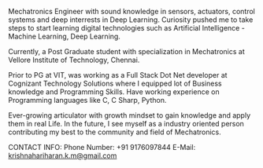 Mechatronics Engineer with sound knowledge in sensors, actuators, control systems and deep interrests in Deep Learning. Curiosity pushed me to take steps to start learning digital technologies such as Artificial Intelligence - Machine Learning, Deep Learning. 

Currently, a Post Graduate student with specialization in Mechatronics at Vellore Institute of Technology, Chennai.

Prior to PG at VIT, was working as a Full Stack Dot Net developer at Cognizant Technology Solutions where I equipped lot of Business knowledge and Programming Skills. Have working experience on Programming languages like C, C Sharp, Python.

Ever-growing articulator with growth mindset to gain knowledge and apply them in real Life. In the future, I see myself as a industry oriented person contributing my best to the community and field of Mechatronics.

CONTACT INFO:
Phone Number: +91 9176097844
E-Mail: krishnahariharan.k.m@gmail.com


